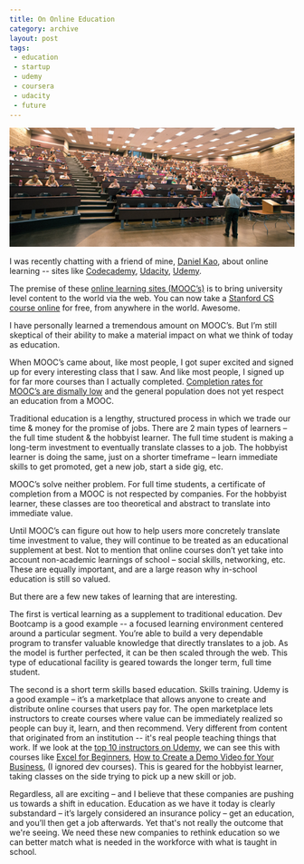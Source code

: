 ```yaml
---
title: On Online Education
category: archive
layout: post
tags:
 - education
 - startup
 - udemy
 - coursera
 - udacity
 - future
---
```


![collegeclassroom](/images/collegeclassroom.jpg)

I was recently chatting with a friend of mine, [Daniel Kao](http://diplateevo.com/), about online learning -- sites like [Codecademy](https://www.coursera.org/), [Udacity](https://www.udacity.com), [Udemy](https://www.udemy.com/). 

The premise of these [online learning sites (MOOC’s)](http://en.wikipedia.org/wiki/Massive_open_online_course) is to bring university level content to the world via the web. You can now take a [Stanford CS course online](https://www.coursera.org/course/cs101) for free, from anywhere in the world. Awesome. 

I have personally learned a tremendous amount on MOOC’s. But I’m still skeptical of their ability to make a material impact on what we think of today as education.

When MOOC’s came about, like most people, I got super excited and signed up for every interesting class that I saw. And like most people, I signed up for far more courses than I actually completed. [Completion rates for MOOC’s are dismally low](https://www.insidehighered.com/news/2013/05/10/new-study-low-mooc-completion-rates) and the general population does not yet respect an education from a MOOC.

Traditional education is a lengthy, structured process in which we trade our time & money for the promise of jobs. There are 2 main types of learners – the full time student & the hobbyist learner. The full time student is making a long-term investment to eventually translate classes to a job. The hobbyist learner is doing the same, just on a shorter timeframe – learn immediate skills to get promoted, get a new job, start a side gig, etc.

MOOC’s solve neither problem. For full time students, a certificate of completion from a MOOC is not respected by companies. For the hobbyist learner, these classes are too theoretical and abstract to translate into immediate value.

Until MOOC’s can figure out how to help users more concretely translate time investment to value, they will continue to be treated as an educational supplement at best. Not to mention that online courses don’t yet take into account non-academic learnings of school – social skills, networking, etc. These are equally important, and are a large reason why in-school education is still so valued.

But there are a few new takes of learning that are interesting.

The first is vertical learning as a supplement to traditional education. Dev Bootcamp is a good example -- a focused learning environment centered around a particular segment. You’re able to build a very dependable program to transfer valuable knowledge that directly translates to a job. As the model is further perfected, it can be then scaled through the web. This type of educational facility is geared towards the longer term, full time student.

The second is a short term skills based education. Skills training. Udemy is a good example – it’s a marketplace that allows anyone to create and distribute online courses that users pay for. The open marketplace lets instructors to create courses where value can be immediately realized so people can buy it, learn, and then recommend. Very different from content that originated from an institution -- it's real people teaching things that work. If we look at the [top 10 instructors on Udemy](https://www.udemy.com/blog/top-ten-earners-on-udemy/), we can see this with courses like [Excel for Beginners](https://www.udemy.com/excel-tutorial/), [How to Create a Demo Video for Your Business](https://www.udemy.com/how-to-create-awesome-demo-videos/), (I ignored dev courses). This is geared for the hobbyist learner, taking classes on the side trying to pick up a new skill or job.

Regardless, all are exciting – and I believe that these companies are pushing us towards a shift in education. Education as we have it today is clearly substandard – it’s largely considered an insurance policy – get an education, and you’ll then get a job afterwards. Yet that's not really the outcome that we're seeing. We need these new companies to rethink education so we can better match what is needed in the workforce with what is taught in school.
